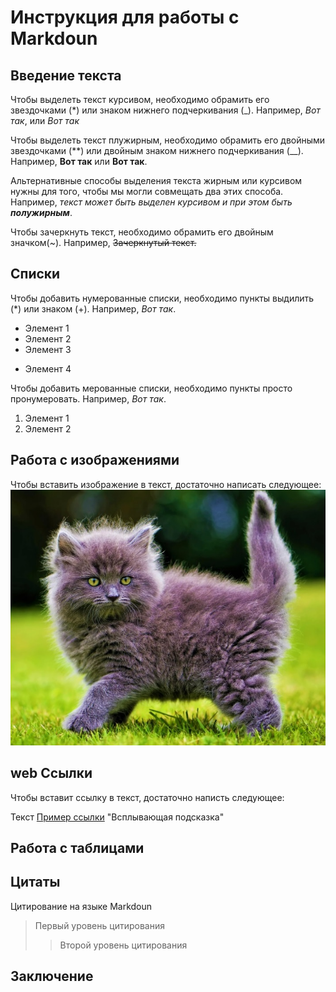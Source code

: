  # Инструкция для работы с Markdoun

 ## Введение текста

Чтобы выделеть текст курсивом, необходимо обрамить его звездочками (*) или знаком нижнего подчеркивания (_). Например, *Вот так*, или _Вот так_

Чтобы выделеть текст плужирным, необходимо обрамить его двойными звездочками (**) или двойным знаком нижнего подчеркивания (__). Например, **Вот так** или __Вот так__.

Альтернативные способы выделения текста жирным или курсивом нужны для того, чтобы мы могли совмещать два этих способа. Например, _текст может быть выделен курсивом и при этом быть **полужирным**_.

Чтобы зачеркнуть текст, необходимо обрамить его двойным значком(~). Например, ~~Зачеркнутый текст.~~

 ## Списки
 Чтобы добавить нумерованные списки, необходимо пункты выдилить (*) или знаком (+). Например, *Вот так*.
 
 * Элемент 1
 * Элемент 2
 * Элемент 3
 + Элемент 4

 Чтобы добавить мерованные списки, необходимо пункты просто пронумеровать. Например, *Вот так*.

 1. Элемент 1
 2. Элемент 2

 ## Работа с изображениями

 Чтобы вставить изображение в текст, достаточно написать следующее: ![Привет, это Тефтелька!](Teftelka.jpg)

 ## web Ссылки

 Чтобы вставит ссылку в текст, достаточно написть следующее:

 Текст [Пример ссылки](http.example.com) "Всплывающая подсказка"

 ## Работа с таблицами

 ## Цитаты

 Цитирование на языке Markdoun
> Первый уровень цитирования
>> Второй уровень цитирования

 ## Заключение
